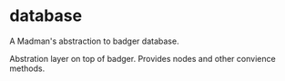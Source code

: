# database
A Madman's abstraction to badger database.


Abstration layer on top of badger.  Provides nodes and other convience methods.
